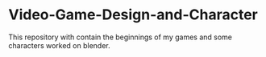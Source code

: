 # Video-Game-Design-and-Character
This repository with contain the beginnings of my games and some characters worked on blender.
